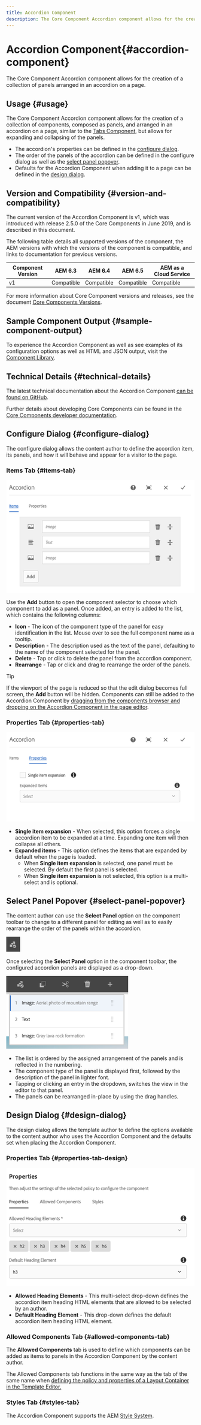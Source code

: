 ```yaml
---
title: Accordion Component
description: The Core Component Accordion component allows for the creation of a collection of panels arranged in an accordion on a page.
---
```


# Accordion Component{#accordion-component}

The Core Component Accordion component allows for the creation of a collection of panels arranged in an accordion on a page.

## Usage {#usage}

The Core Component Accordion component allows for the creation of a collection of components, composed as panels, and arranged in an accordion on a page, similar to the [Tabs Component](tabs.md), but allows for expanding and collapsing of the panels.

* The accordion's properties can be defined in the [configure dialog](#configure-dialog).
* The order of the panels of the accordion can be defined in the configure dialog as well as the [select panel popover](#select-panel-popover).
* Defaults for the Accordion Component when adding it to a page can be defined in the [design dialog](#design-dialog).

## Version and Compatibility {#version-and-compatibility}

The current version of the Accordion Component is v1, which was introduced with release 2.5.0 of the Core Components in June 2019, and is described in this document.

The following table details all supported versions of the component, the AEM versions with which the versions of the component is compatible, and links to documentation for previous versions.

|Component Version|AEM 6.3|AEM 6.4|AEM 6.5|AEM as a Cloud Service|
|--- |--- |--- |---|---|
|v1|Compatible|Compatible|Compatible|Compatible|

For more information about Core Component versions and releases, see the document [Core Components Versions](/help/versions.md).

## Sample Component Output {#sample-component-output}

To experience the Accordion Component as well as see examples of its configuration options as well as HTML and JSON output, visit the [Component Library](https://adobe.com/go/aem_cmp_library_accordion).

## Technical Details {#technical-details}

The latest technical documentation about the Accordion Component [can be found on GitHub](https://adobe.com/go/aem_cmp_tech_accordion_v1).

Further details about developing Core Components can be found in the [Core Components developer documentation](/help/developing/overview.md).

## Configure Dialog {#configure-dialog}

The configure dialog allows the content author to define the accordion item, its panels, and how it will behave and appear for a visitor to the page.

### Items Tab {#items-tab}

![](/help/assets/screen-shot-2019-06-21-08.26.38.png)

Use the **Add** button to open the component selector to choose which component to add as a panel. Once added, an entry is added to the list, which contains the following columns:

* **Icon** - The icon of the component type of the panel for easy identification in the list. Mouse over to see the full component name as a tooltip.
* **Description** - The description used as the text of the panel, defaulting to the name of the component selected for the panel.
* **Delete** - Tap or click to delete the panel from the accordion component.
* **Rearrange** - Tap or click and drag to rearrange the order of the panels.

>[!TIP]
>
>If the viewport of the page is reduced so that the edit dialog becomes full screen, the **Add** button will be hidden. Components can still be added to the Accordion Component by [dragging from the components browser and dropping on the Accordion Component in the page editor](https://helpx.adobe.com/experience-manager/6-5/sites/authoring/using/editing-content.html#InsertingaComponent).

### Properties Tab {#properties-tab}

![](/help/assets/screen-shot-2019-06-21-08.26.53.png)

* **Single item expansion** - When selected, this option forces a single accordion item to be expanded at a time. Expanding one item will then collapse all others.
* **Expanded items** - This option defines the items that are expanded by default when the page is loaded.
  * When **Single item expansion** is selected, one panel must be selected. By default the first panel is selected.
  * When **Single item expansion** is not selected, this option is a multi-select and is optional.

## Select Panel Popover {#select-panel-popover}

The content author can use the **Select Panel** option on the component toolbar to change to a different panel for editing as well as to easily rearrange the order of the panels within the accordion.

![](/help/assets/screen-shot-2019-06-21-08.49.36.png)

Once selecting the **Select Panel** option in the component toolbar, the configured accordion panels are displayed as a drop-down.

![](/help/assets/screen-shot-2019-06-21-08.52.14.png)

* The list is ordered by the assigned arrangement of the panels and is reflected in the numbering.
* The component type of the panel is displayed first, followed by the description of the panel in lighter font.
* Tapping or clicking an entry in the dropdown, switches the view in the editor to that panel.
* The panels can be rearranged in-place by using the drag handles.

## Design Dialog {#design-dialog}

The design dialog allows the template author to define the options available to the content author who uses the Accordion Component and the defaults set when placing the Accordion Component.

### Properties Tab {#properties-tab-design}

![](/help/assets/screen-shot-2019-06-21-08.58.11.png)

* **Allowed Heading Elements** - This multi-select drop-down defines the accordion item heading HTML elements that are allowed to be selected by an author.
* **Default Heading Element** - This drop-down defines the default accordion item heading HTML element.

### Allowed Components Tab {#allowed-components-tab}

The **Allowed Components** tab is used to define which components can be added as items to panels in the Accordion Component by the content author.

The Allowed Components tab functions in the same way as the tab of the same name when [defining the policy and properties of a Layout Container in the Template Editor.](https://docs.adobe.com/content/help/en/experience-manager-65/authoring/siteandpage/templates.html)

### Styles Tab {#styles-tab}

The Accordion Component supports the AEM [Style System](/help/get-started/authoring.md#component-styling).
